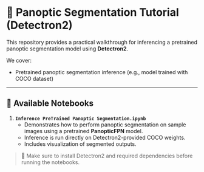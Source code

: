# 🐢 Panoptic Segmentation Tutorial (Detectron2)

This repository provides a practical walkthrough for inferencing a pretrained panoptic segmentation model using **Detectron2**.

We cover:
- Pretrained panoptic segmentation inference (e.g., model trained with COCO dataset)

---

## 📘 Available Notebooks

1. **`Inference PreTrained Panoptic Segmentation.ipynb`**  
   - Demonstrates how to perform panoptic segmentation on sample images using a pretrained **PanopticFPN** model.
   - Inference is run directly on Detectron2-provided COCO weights.
   - Includes visualization of segmented outputs.

> 📝 Make sure to install Detectron2 and required dependencies before running the notebooks.


